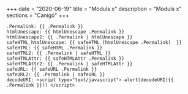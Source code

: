 +++
date        = "2020-06-19"
title       = "Mòduls x"
description = "Mòduls x"
sections    = "Canigó"
+++

	.Permalink: {{ .Permalink }}
	htmlUnescape: {{ htmlUnescape .Permalink }}
	htmlUnescape2: {{ .Permalink | htmlUnescape }}
	safeHTML_htmlUnescape: {{ safeHTML (htmlUnescape .Permalink)  }}
	safeHTML: {{ safeHTML .Permalink }}
	safeHTML2: {{ .Permalink | safeHTML }}
	safeHTMLAttr: {{ safeHTMLAttr .Permalink }}
	safeHTMLAttr2: {{ .Permalink | safeHTMLAttr }}
	safeURL: {{ safeURL .Permalink }}
	safeURL2: {{ .Permalink | safeURL }}
	decodeURI: <script type="text/javascript"> alert(decodeURI({{ .Permalink }})) </script>